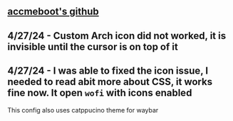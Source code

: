 ## [accmeboot's github](https://github.com/accmeboot/dotfiles/tree/main/hyprland)

## 4/27/24 - Custom Arch icon did not worked, it is invisible until the cursor is on top of it

## 4/27/24 - I was able to fixed the icon issue, I needed to read abit more about CSS, it works fine now. It open `wofi` with icons enabled

This config also uses catppucino theme for waybar
